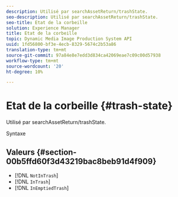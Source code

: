 ```yaml
---
description: Utilisé par searchAssetReturn/trashState.
seo-description: Utilisé par searchAssetReturn/trashState.
seo-title: Etat de la corbeille
solution: Experience Manager
title: Etat de la corbeille
topic: Dynamic Media Image Production System API
uuid: 1fd56800-bf3e-4ecb-8329-5674c2b53a86
translation-type: tm+mt
source-git-commit: 97a84e8e7edd3d834ca42069eae7c09c00d57938
workflow-type: tm+mt
source-wordcount: '20'
ht-degree: 10%

---
```



# Etat de la corbeille {#trash-state}

Utilisé par searchAssetReturn/trashState.

Syntaxe

## Valeurs {#section-00b5ffd60f3d43219bac8beb91d4f909}

* [!DNL `NotInTrash`]
* [!DNL `InTrash`]
* [!DNL `InEmptiedTrash`]

